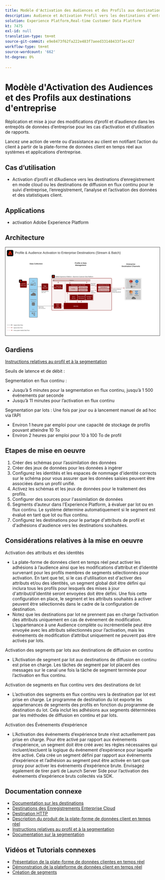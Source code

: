 ```yaml
---
title: Modèle d'Activation des Audiences et des Profils aux destinations d'entreprise
description: Audience et Activation Profil vers les destinations d’entreprise
solution: Experience Platform,Real-time Customer Data Platform
kt: 7475
exl-id: null
translation-type: tm+mt
source-git-commit: e9e8473f62fa222e483f7aeed33148433f1ec427
workflow-type: tm+mt
source-wordcount: '662'
ht-degree: 0%

---
```



# Modèle d&#39;Activation des Audiences et des Profils aux destinations d&#39;entreprise

Réplication et mise à jour des modifications d’profil et d’audience dans les entrepôts de données d’entreprise pour les cas d’activation et d’utilisation de rapports.

Lancez une action de vente ou d’assistance au client en notifiant l’action du client à partir de la plate-forme de données client en temps réel aux systèmes et applications d’entreprise.

## Cas d’utilisation

* Activation d’profil et d’Audience vers les destinations d’enregistrement en mode cloud ou les destinations de diffusion en flux continu pour le suivi d’entreprise, l’enregistrement, l’analyse et l’activation des données et des statistiques client.

## Applications

* activation Adobe Experience Platform

## Architecture

<img src="assets/enterprise_destination.svg" alt="Architecture de référence pour le scénario d'Activation d'entreprise" style="border:1px solid #4a4a4a" />

## Gardiens

[Instructions relatives au profil et à la segmentation](https://experienceleague.adobe.com/docs/experience-platform/profile/guardrails.html?lang=en)

Seuils de latence et de débit :

Segmentation en flux continu :

* Jusqu’à 5 minutes pour la segmentation en flux continu, jusqu’à 1 500 événements par seconde
* Jusqu’à 11 minutes pour l’activation en flux continu

Segmentation par lots :
Une fois par jour ou à lancement manuel de ad hoc via l’API

* Environ 1 heure par emploi pour une capacité de stockage de profils pouvant atteindre 10 To
* Environ 2 heures par emploi pour 10 à 100 To de profil

## Etapes de mise en oeuvre

1. Créer des schémas pour l’assimilation des données
1. Créer des jeux de données pour les données à ingérer
1. Configurez les identités et les espaces de nommage d&#39;identité corrects sur le schéma pour vous assurer que les données saisies peuvent être associées dans un profil unifié.
1. Activez les schémas et les jeux de données pour le traitement des profils.
1. Configurer des sources pour l&#39;assimilation de données
1. Segments d’auteur dans l’Experience Platform, à évaluer par lot ou en flux continu. Le système détermine automatiquement si le segment est évalué en tant que lot ou flux continu.
1. Configurez les destinations pour le partage d&#39;attributs de profil et d&#39;adhésions d&#39;audience vers les destinations souhaitées.

## Considérations relatives à la mise en oeuvre

Activation des attributs et des identités

* La plate-forme de données client en temps réel peut activer les adhésions à l’audience ainsi que les modifications d’attribut et d’identité survenant pour les profils membres de segments sélectionnés pour activation. En tant que tel, si le cas d&#39;utilisation est d&#39;activer des attributs et/ou des identités, un segment global doit être défini qui inclura tous les profils pour lesquels des mises à jour d&#39;attribut/d&#39;identité seront envoyées doit être défini. Une fois cette configuration en place, le segment et les attributs souhaités à activer peuvent être sélectionnés dans le cadre de la configuration de destination.
* Notez que les destinations par lot ne prennent pas en charge l’activation des attributs uniquement en cas de événement de modification. L’appartenance à une Audience complète ou incrémentielle peut être envoyée avec les attributs sélectionnés pour l’activation, mais les événements de modification d’attribut uniquement ne peuvent pas être activés par lots.

Activation des segments par lots aux destinations de diffusion en continu

* L’Activation de segment par lot aux destinations de diffusion en continu est prise en charge. Les tâches de segment par lot placent des messages sur le canal une fois la tâche de segment terminée pour l’activation en flux continu.

Activation de segments en flux continu vers des destinations de lot

* L’activation des segments en flux continu vers la destination par lot est prise en charge. Le programme de destination du lot exporte les appartenances de segments des profils en fonction du programme de destination du lot. Cela inclut les adhésions aux segments déterminées par les méthodes de diffusion en continu et par lots.

Activation des Événements d’expérience

* L’Activation des événements d’expérience brute n’est actuellement pas prise en charge. Pour être activé par rapport aux événements d’expérience, un segment doit être créé avec les règles nécessaires qui incluent/excluent la logique du événement d’expérience pour laquelle être activé. Cela crée un segment défini par rapport aux événements d’expérience et l’adhésion au segment peut être activée en tant que proxy pour activer les événements d’expérience brute. Envisagez également de tirer parti de Launch Server Side pour l’activation des événements d’expérience bruts collectés via SDK.

## Documentation connexe

* [Documentation sur les destinations](https://experienceleague.adobe.com/docs/experience-platform/destinations/catalog/overview.html)
* [Destinations des Enregistrements Enterprise Cloud](https://experienceleague.adobe.com/docs/experience-platform/destinations/catalog/cloud-storage/overview.html?lang=en#catalog)
* [Destination HTTP](https://experienceleague.adobe.com/docs/experience-platform/destinations/catalog/http-destination.html?lang=en#overview)
* [Description du produit de la plate-forme de données client en temps réel](https://helpx.adobe.com/legal/product-descriptions/real-time-customer-data-platform.html)
* [Instructions relatives au profil et à la segmentation](https://experienceleague.adobe.com/docs/experience-platform/profile/guardrails.html?lang=en)
* [Documentation sur la segmentation](https://experienceleague.adobe.com/docs/experience-platform/segmentation/api/streaming-segmentation.html)

## Vidéos et Tutorials connexes

* [Présentation de la plate-forme de données clientes en temps réel](https://experienceleague.adobe.com/docs/platform-learn/tutorials/application-services/rtcdp/understanding-the-real-time-customer-data-platform.html)
* [Démonstration de la plateforme de données client en temps réel](https://experienceleague.adobe.com/docs/platform-learn/tutorials/application-services/rtcdp/demo.html)
* [Création de segments](https://experienceleague.adobe.com/docs/platform-learn/tutorials/segments/create-segments.html)

